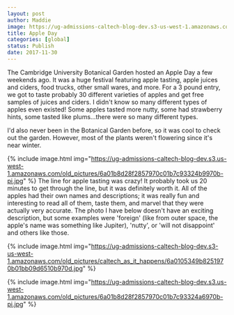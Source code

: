 ```yaml
---
layout: post
author: Maddie
image: https://ug-admissions-caltech-blog-dev.s3-us-west-1.amazonaws.com/old_pictures/caltech_as_it_happens/6a0105349b8251970b01bb09d65107970d.jpg
title: Apple Day
categories: [global]
status: Publish
date: 2017-11-30
---
```


The Cambridge University Botanical Garden hosted an Apple Day a few weekends ago. It was a huge festival featuring apple tasting, apple juices and ciders, food trucks, other small wares, and more. For a 3 pound entry, we got to taste probably 30 different varieties of apples and get free samples of juices and ciders. I didn't know so many different types of apples even existed! Some apples tasted more nutty, some had strawberry hints, some tasted like plums...there were so many different types.

I'd also never been in the Botanical Garden before, so it was cool to check out the garden. However, most of the plants weren't flowering since it's near winter.


{% include image.html img="https://ug-admissions-caltech-blog-dev.s3.us-west-1.amazonaws.com/old_pictures/6a01b8d28f2857970c01b7c93324b9970b-pi.jpg" %}
The line for apple tasting was crazy! It probably took us 20 minutes to get through the line, but it was definitely worth it. All of the apples had their own names and descriptions; it was really fun and interesting to read all of them, taste them, and marvel that they were actually very accurate. The photo I have below doesn't have an exciting description, but some examples were 'foreign' (like from outer space, the apple's name was something like Jupiter), 'nutty', or 'will not disappoint' and others like those.


{% include image.html img="https://ug-admissions-caltech-blog-dev.s3-us-west-1.amazonaws.com/old_pictures/caltech_as_it_happens/6a0105349b8251970b01bb09d6510b970d.jpg" %}

{% include image.html img="https://ug-admissions-caltech-blog-dev.s3.us-west-1.amazonaws.com/old_pictures/6a01b8d28f2857970c01b7c93324a6970b-pi.jpg" %}
